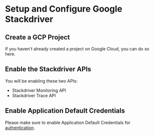 # Setup and Configure Google Stackdriver
## Create a GCP Project
If you haven't already created a project on Google Cloud, you can do so here.

## Enable the Stackdriver APIs
You will be enabling these two APIs:

- Stackdriver Monitoring API
- Stackdriver Trace API

## Enable Application Default Credentials
Please make sure to enable Application Default Credentials for [authentication](https://cloud.google.com/docs/authentication/production?authuser=2).

